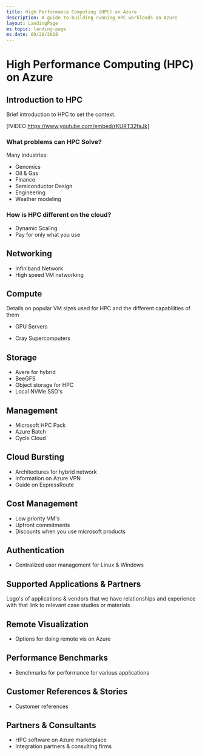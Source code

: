 ```yaml
---
title: High Performance Computing (HPC) on Azure
description: A guide to building running HPC workloads on Azure
layout: LandingPage
ms.topic: landing-page
ms.date: 09/28/2018
---
```


# High Performance Computing (HPC) on Azure

## Introduction to HPC

Brief introduction to HPC to set the context.

[!VIDEO https://www.youtube.com/embed/rKURT32faJk]

### What problems can HPC Solve?

Many industries:

- Genomics
- Oil & Gas
- Finance
- Semiconductor Design
- Engineering
- Weather modeling

### How is HPC different on the cloud?

- Dynamic Scaling
- Pay for only what you use

## Networking

- Infiniband Network
- High speed VM networking

## Compute

Details on popular VM sizes used for HPC and the different capabilities of them

- GPU Servers

- Cray Supercomputers

## Storage

- Avere for hybrid
- BeeGFS
- Object storage for HPC
- Local NVMe SSD's

## Management

- Microsoft HPC Pack
- Azure Batch
- Cycle Cloud

## Cloud Bursting

- Architectures for hybrid network
- Information on Azure VPN
- Guide on ExpressRoute

## Cost Management

- Low priority VM's
- Upfront commitments
- Discounts when you use microsoft products

## Authentication

- Centralized user management for Linux & Windows

## Supported Applications & Partners

Logo's of applications & vendors that we have relationships and experience with that link to relevant case studies or materials

## Remote Visualization

- Options for doing remote vis on Azure

## Performance Benchmarks

- Benchmarks for performance for various applications

## Customer References & Stories

- Customer references

## Partners & Consultants

- HPC software on Azure marketplace
- Integration partners & consulting firms